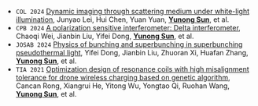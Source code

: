 - ``COL 2024`` [Dynamic imaging through scattering medium under white-light illumination](https://opg.optica.org/col/abstract.cfm?uri=col-22-6-060007), Junyao Lei, Hui Chen, Yuan Yuan, **<u>Yunong Sun</u>**, et al.
- ``CPB 2024`` [A polarization sensitive interferometer: Delta interferometer](https://iopscience.iop.org/article/10.1088/1674-1056/acf996/meta), Chaoqi Wei, Jianbin Liu, Yifei Dong, **<u>Yunong Sun</u>**, et al.
- ``JOSAB 2024`` [Physics of bunching and superbunching in superbunching pseudothermal light](https://opg.optica.org/josab/abstract.cfm?uri=josab-41-7-1599), Yifei Dong, Jianbin Liu, Zhuoran Xi, Huafan Zhang, **<u>Yunong Sun</u>**, et al.
- ``TIA 2021`` [Optimization design of resonance coils with high misalignment tolerance for drone wireless charging based on genetic algorithm](https://ieeexplore.ieee.org/abstract/document/9349168/), Cancan Rong, Xiangrui He, Yitong Wu, Yongtao Qi, Ruohan Wang, **<u>Yunong Sun</u>**, et al.